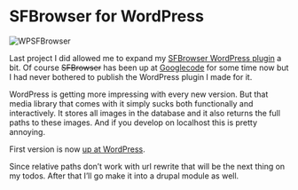 <!--
  id: 756
  date: 2010-11-19
  modified: 2020-05-31
  slug: sfbrowser-for-wordpress
  type: post
  excerpt: <p>Last project I did allowed me to expand my SFBrowser WordPress plugin a bit. Of course SFBrowser has been up at Googlecode for some time now but I had never bothered to publish the WordPress plugin I made for it.</p>
  categories: code, JavaScript, jQuery, Wordpress
  tags: 
  inCv: 
  inPortfolio: 
  dateFrom: 
  dateTo: 
-->

# SFBrowser for WordPress

<p><img src="https://res.cloudinary.com/dn1rmdjs5/image/upload/v1566568756/rv/WPSFBrowser.jpg" alt="WPSFBrowser" class="left" /></p>
<p>Last project I did allowed me to expand my <a href="http://wordpress.org/extend/plugins/sfbrowser/">SFBrowser WordPress plugin</a> a bit. Of course <del data-href="https://sfbrowser.ronvalstar.nl/">SFBrowser</del> has been up at <a href="http://code.google.com/p/sfbrowser/">Googlecode</a> for some time now but I had never bothered to publish the WordPress plugin I made for it.</p>
<p><!--more--></p>
<p>WordPress is getting more impressing with every new version. But that media library that comes with it simply sucks both functionally and interactively. It stores all images in the database and it also returns the full paths to these images. And if you develop on localhost this is pretty annoying.</p>
<p>First version is now <a href="http://wordpress.org/extend/plugins/sfbrowser/">up at WordPress</a>.</p>
<p>Since relative paths don&#8217;t work with url rewrite that will be the next thing on my todos. After that I&#8217;ll go make it into a drupal module as well.</p>
